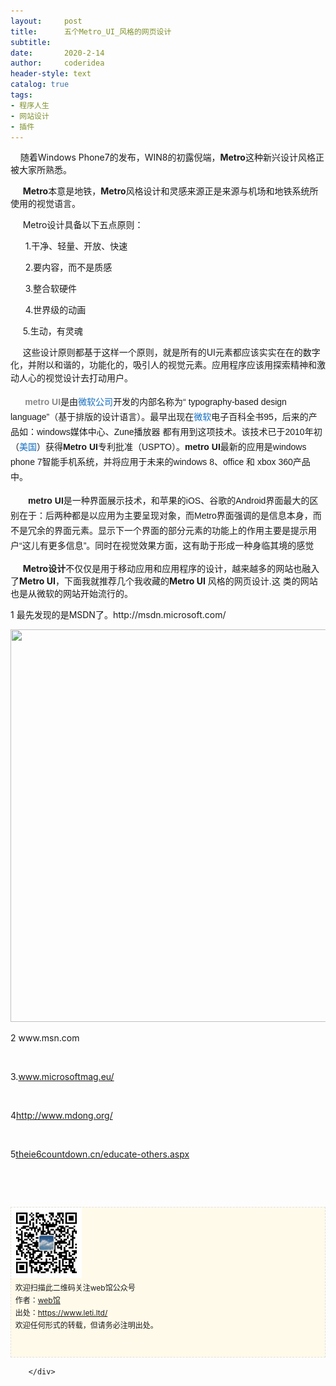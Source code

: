 ```yaml
---
layout:     post
title:      五个Metro_UI_风格的网页设计
subtitle:   
date:       2020-2-14
author:     coderidea
header-style: text
catalog: true
tags:
- 程序人生
- 网站设计
- 插件
--- 
```

<div class="postBody">
			<div id="cnblogs_post_body" class="blogpost-body"><p>    随着Windows Phone7的发布，WIN8的初露倪端，<strong>Metro</strong>这种新兴设计风格正被大家所熟悉。</p>
<p>     <strong>Metro</strong>本意是地铁，<strong>Metro</strong>风格设计和灵感来源正是来源与机场和地铁系统所使用的视觉语言。</p>
<p>     Metro设计具备以下五点原则： </p>
<p>      1.干净、轻量、开放、快速</p>
<p>      2.要内容，而不是质感</p>
<p>      3.整合软硬件</p>
<p>      4.世界级的动画</p>
<p>     5.生动，有灵魂</p>
<p>     这些设计原则都基于这样一个原则，就是所有的UI元素都应该实实在在的数字化，并附以和谐的，功能化的，吸引人的视觉元素。应用程序应该用探索精神和激动人心的视觉设计去打动用户。<span class="Apple-style-span" style="font-family:arial, '宋体', sans-serif;line-height:24px;">        </span></p>
<p><span class="Apple-style-span" style="font-family:arial, '宋体', sans-serif;line-height:24px;"><strong><span style="color:#888888;">      metro UI</span></strong>是由<span style="color:#136ec2;">微软公司</span>开发的内部名称为“ typography-based design language”（基于排版的设计语言）。最早出现在<span style="color:#136ec2;">微软</span>电子百科全书95，后来的产品如：windows媒体中心、Zune播放器 都有用到这项技术。该技术已于2010年初（<span style="color:#136ec2;">美国</span>）获得<strong>Metro UI</strong>专利批准（USPTO）。<strong>metro UI</strong>最新的应用是windows phone 7智能手机系统，并将应用于未来的windows 8、office 和 xbox 360产品中。</span><span class="Apple-style-span" style="font-family:arial, '宋体', sans-serif;line-height:24px;">      </span></p>
<p><span class="Apple-style-span" style="font-family:arial, '宋体', sans-serif;line-height:24px;"><strong>　　metro UI</strong>是一种界面展示技术，和苹果的iOS、谷歌的Android界面最大的区别在于：后两种都是以应用为主要呈现对象，而Metro界面强调的是信息本身，而不是冗余的界面元素。显示下一个界面的部分元素的功能上的作用主要是提示用户“这儿有更多信息”。同时在视觉效果方面，这有助于形成一种身临其境的感觉</span></p>
<p>     <strong>Metro设计</strong>不仅仅是用于移动应用和应用程序的设计，越来越多的网站也融入了<strong>Metro UI</strong>，下面我就推荐几个我收藏的<strong>Metro UI</strong> 风格的网页设计.这 类的网站也是从微软的网站开始流行的。</p>
<p>1 最先发现的是MSDN了。http://msdn.microsoft.com/</p>
<p><img src="https://pic002.cnblogs.com/images/2011/323522/2011091823080444.png" alt="" width="550" height="628" /></p>
<p>2 www.msn.com </p>
<div>
<p><img src="https://pic002.cnblogs.com/images/2011/323522/2011091823161081.png" alt="" /></p>
<p>3.<a href="http://www.microsoftmag.eu/">www.microsoftmag.eu/</a></p>
<p><img src="https://pic002.cnblogs.com/images/2011/323522/2011091823193717.png" alt="" /></p>
</div>
<p>4<a href="http://www.mdong.org/">http://www.mdong.org/</a></p>
<p><img src="https://pic002.cnblogs.com/images/2011/323522/2011091823250918.png" alt="" /></p>
<p>5<a href="http://theie6countdown.cn/educate-others.aspx">theie6countdown.cn/educate-others.aspx</a></p>
<p><img src="https://pic002.cnblogs.com/images/2011/323522/2011091823302451.png" alt="" /></p>
<p> </p>
<div>
<p id="PSignature" style="line-height:20px;background:#FFFAEA no-repeat 2% 50%;font-size:12px;border:#e0e0e0 1px dashed;"><img title="web馆" src="/img/wx.gif" alt="" width="113" height="113" /><br />  欢迎扫描此二维码关注web馆公众号  <br />  作者：<a href="https://www.leti.ltd/">web馆</a>  <br />  出处：<a href="http://www.cnblogs.com/xiaoyao2011">https://www.leti.ltd/</a> <br />  欢迎任何形式的转载，但请务必注明出处。<br /><br /><br /></p>








</div></div><div id="MySignature"></div>
<div class="clear"></div>
<div id="blog_post_info_block">
<div id="BlogPostCategory"></div>
<div id="EntryTag"></div>
<div id="blog_post_info">
</div>
<div class="clear"></div>
<div id="post_next_prev"></div>
</div>


		</div>